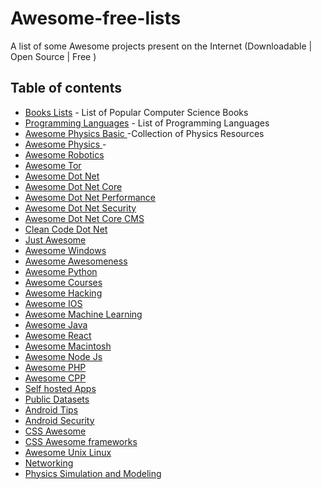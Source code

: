 # Awesome-free-lists
A list of some Awesome projects present on the Internet (Downloadable | Open Source | Free )


## Table of contents
* [Books Lists](https://github.com/learn-anything/books) - List of Popular Computer Science Books
* [Programming Languages](https://en.wikipedia.org/wiki/List_of_programming_languages) - List of Programming Languages
* [Awesome Physics Basic <Kids>](https://github.com/GloverDonovan/awesome-physics) -Collection of Physics Resources
* [Awesome Physics <Advanced>](https://github.com/wbierbower/awesome-physics) -
* [Awesome Robotics](https://github.com/ahundt/awesome-robotics)
* [Awesome Tor](https://github.com/ajvb/awesome-tor)
* [Awesome Dot Net](https://github.com/quozd/awesome-dotnet)
* [Awesome Dot Net Core](https://github.com/thangchung/awesome-dotnet-core)
* [Awesome Dot Net Performance](https://github.com/adamsitnik/awesome-dot-net-performance)
* [Awesome Dot Net Security](https://github.com/guardrailsio/awesome-dotnet-security)
* [Awesome Dot Net Core CMS](https://github.com/Smilefounder/awesome-dotnet-core-cms)
* [Clean Code Dot Net](https://github.com/thangchung/clean-code-dotnet)
* [Just Awesome](https://github.com/sindresorhus/awesome)
* [Awesome Windows](https://github.com/Awesome-Windows/Awesome)
* [Awesome Awesomeness](https://github.com/bayandin/awesome-awesomeness)
* [Awesome Python](https://github.com/vinta/awesome-python)
* [Awesome Courses](https://github.com/prakhar1989/awesome-courses)
* [Awesome Hacking](https://github.com/Hack-with-Github/Awesome-Hacking)
* [Awesome IOS](https://github.com/vsouza/awesome-ios)
* [Awesome Machine Learning](https://github.com/josephmisiti/awesome-machine-learning)
* [Awesome Java](https://github.com/akullpp/awesome-java)
* [Awesome React](https://github.com/enaqx/awesome-react)
* [Awesome Macintosh](https://github.com/jaywcjlove/awesome-mac)
* [Awesome Node Js](https://github.com/sindresorhus/awesome-nodejs)
* [Awesome PHP](https://github.com/ziadoz/awesome-php)
* [Awesome CPP](https://github.com/fffaraz/awesome-cpp)
* [Self hosted Apps](https://github.com/awesome-selfhosted/awesome-selfhosted)
* [Public Datasets](https://github.com/awesomedata/awesome-public-datasets)
* [Android Tips](https://github.com/tangqi92/Android-Tips)
* [Android Security](https://github.com/ashishb/android-security-awesome)
* [CSS Awesome](https://github.com/awesome-css-group/awesome-css)
* [CSS Awesome frameworks](https://github.com/troxler/awesome-css-frameworks)
* [Awesome Unix Linux](https://github.com/sirredbeard/Awesome-UNIX)
* [Networking](https://github.com/clowwindy/Awesome-Networking)
* [Physics Simulation and Modeling <Fritzing App>](https://github.com/fritzing/fritzing-app)
